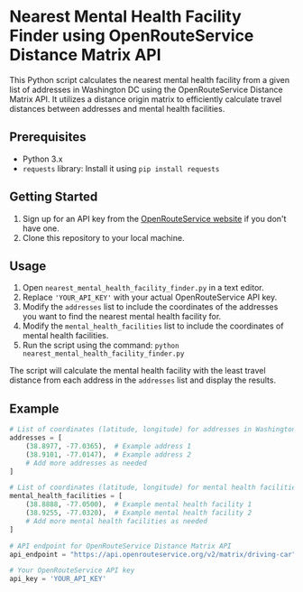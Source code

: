 # Nearest Mental Health Facility Finder using OpenRouteService Distance Matrix API

This Python script calculates the nearest mental health facility from a given list of addresses in Washington DC using the OpenRouteService Distance Matrix API. It utilizes a distance origin matrix to efficiently calculate travel distances between addresses and mental health facilities.

## Prerequisites

- Python 3.x
- `requests` library: Install it using `pip install requests`

## Getting Started

1. Sign up for an API key from the [OpenRouteService website](https://openrouteservice.org/sign-up/) if you don't have one.
2. Clone this repository to your local machine.

## Usage

1. Open `nearest_mental_health_facility_finder.py` in a text editor.
2. Replace `'YOUR_API_KEY'` with your actual OpenRouteService API key.
3. Modify the `addresses` list to include the coordinates of the addresses you want to find the nearest mental health facility for.
4. Modify the `mental_health_facilities` list to include the coordinates of mental health facilities.
5. Run the script using the command: `python nearest_mental_health_facility_finder.py`

The script will calculate the mental health facility with the least travel distance from each address in the `addresses` list and display the results.

## Example

```python
# List of coordinates (latitude, longitude) for addresses in Washington DC
addresses = [
    (38.8977, -77.0365),  # Example address 1
    (38.9101, -77.0147),  # Example address 2
    # Add more addresses as needed
]

# List of coordinates (latitude, longitude) for mental health facilities
mental_health_facilities = [
    (38.8888, -77.0500),  # Example mental health facility 1
    (38.9255, -77.0320),  # Example mental health facility 2
    # Add more mental health facilities as needed
]

# API endpoint for OpenRouteService Distance Matrix API
api_endpoint = "https://api.openrouteservice.org/v2/matrix/driving-car"

# Your OpenRouteService API key
api_key = 'YOUR_API_KEY'
